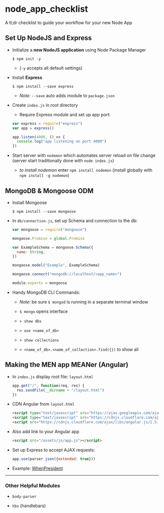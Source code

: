 # node_app_checklist
A tl;dr checklist to guide your workflow for your new Node App



## Set Up NodeJS and Express

- Initialize a **new NodeJS application** using Node Package Manager

  ```
  $ npm init -y
  ```

  - (`-y` accepts all default settings)


- Install **Express**

  ```
  $ npm install --save express
  ```

  - _Note:_ `--save` auto adds module to `package.json`


- Create `index.js` in root directory

  - Require Express module and set up app port:

  ```javascript
  var express = require("express")
  var app = express()

  app.listen(4000, () => {
    console.log("app listening on port 4000")
  })
  ```

- Start server with `nodemon` which automates server reload on file change (server start traditionally done with `node index.js`)

  - _to install nodemon_ enter `npm install nodemon` (install globally with `npm install -g nodemon`)



## MongoDB & Mongoose ODM

- Install Mongoose

  ```
  $ npm install --save mongoose
  ```

- In `db/connection.js`, set up Schema and connection to the db:

  ```javascript
  var mongoose = require("mongoose")

  mongoose.Promise = global.Promise

  var ExampleSchema = mongoose.Schema({
    name: String,
  })

  mongoose.model("Example", ExampleSchema)

  mongoose.connect("mongodb://localhost/<app_name>")

  module.exports = mongoose
  ```

- Handy MongoDB CLI Commands:

  - _Note:_ be sure `$ mongod` is running in a separate terminal window

  - `$ mongo` opens interface

  - `> show dbs`

  - `> use <name_of_db>`

  - `> show collections`

  - `> <name_of_db>.<name_of_collection>.find({})` to show all



## Making the MEN app MEANer (Angular)

- In `index.js` display root file: `layout.html`

  ```javascript
  app.get("/", function(req, res) {
    res.sendFile(__dirname + "/layout.html")
  })
  ```

- CDN Angular from `layout.html`

  ```html
  <script type="text/javascript" src="https://ajax.googleapis.com/ajax/libs/angularjs/1.5.8/angular.min.js"></script>
  <script type="text/javascript" src="https://cdnjs.cloudflare.com/ajax/libs/angular-ui-router/0.3.2/angular-ui-router.min.js"></script>
  <script src="https://cdnjs.cloudflare.com/ajax/libs/angular.js/1.5.0-beta.2/angular-resource.min.js"></script>
  ```

- Also add link to your Angular app

  ```html
  <script src="/assets/js/app.js"></script>
  ```

- Set up Express to accept AJAX requests:

  ```javascript
  app.use(parser.json({extended: true}))
  ```

- Example: [WhenPresident](https://github.com/ga-wdi-exercises/whenpresident/tree/angular-solution)

-----

### Other Helpful Modules

- `body-parser`

- `hbs` (handlebars)
